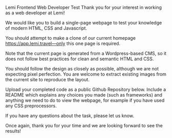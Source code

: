 Lemi Frontend Web Developer Test
Thank you for your interest in working as a web developer at Lemi!

We would like you to build a single-page webpage to test your knowledge of modern HTML, CSS and Javascript.

You should attempt to make a clone of our current homepage https://app.lemi.travel—only this one page is required.

Note that the current page is generated from a Wordpress-based CMS, so it does not follow best practices for clean and semantic HTML and CSS.

You should follow the design as closely as possible, although we are not expecting pixel perfection. You are welcome to extract existing images from the current site to reproduce the layout.

Upload your completed code as a public Github Repository below. Include a README which explains any choices you made (such as frameworks) and anything we need to do to view the webpage, for example if you have used any CSS preprocessors.

If you have any questions about the task, please let us know.

Once again, thank you for your time and we are looking forward to see the results!
